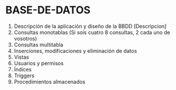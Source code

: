 # BASE-DE-DATOS
1. Descripción de la aplicación y diseño de la BBDD [Descripcion]
2. Consultas monotablas (Si sois cuatro 8 consultas, 2 cada  uno de vosotros)
3. Consultas multitabla
4. Inserciones, modificaciones y eliminación de datos
5. Vistas
6. Usuarios y permisos
7. Índices
8. Triggers
9. Procedimientos almacenados
